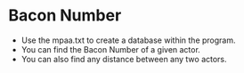 # Bacon Number
 
- Use the mpaa.txt to create a database within the program.
- You can find the Bacon Number of a given actor.
- You can also find any distance between any two actors.
